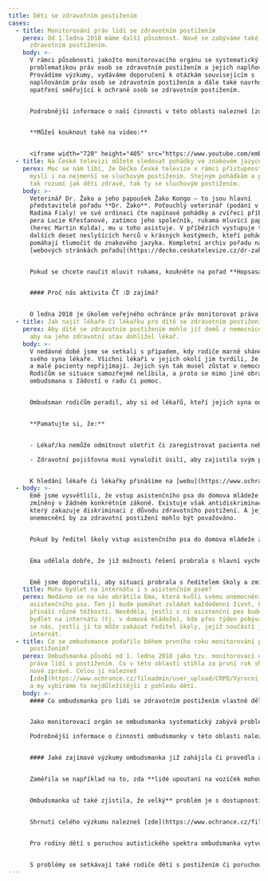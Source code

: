 ```yaml
---
title: Děti se zdravotním postižením
cases:
  - title: Monitorování práv lidí se zdravotním postižením
    perex: Od 1.ledna 2018 máme další působnost. Nově se zabýváme také právy osob se
      zdravotním postižením.
    body: >-
      V rámci působnosti jakožto monitorovacího orgánu se systematický zabýváme
      problematikou práv osob se zdravotním postižením a jejich naplňováním.
      Provádíme výzkumy, vydáváme doporučení k otázkám souvisejícím s
      naplňováním práv osob se zdravotním postižením a dále také navrhujeme
      opatření směřující k ochraně osob se zdravotním postižením.


      Podrobnější informace o naší činnosti v této oblasti nalezneš [zde](https://www.ochrance.cz/monitorovani-prav-lidi-se-zdravotnim-postizenim/).


      **Můžeš kouknout také na video:**


      <iframe width="720" height="405" src="https://www.youtube.com/embed/SqEBVMuk24I" title="YouTube video player" frameborder="0" allow="accelerometer; autoplay; clipboard-write; encrypted-media; gyroscope; picture-in-picture" allowfullscreen></iframe>
  - title: Na České televizi můžete sledovat pohádky ve znakovém jazyce
    perex: Moc se nám líbí, že Déčko České televize v rámci přístupnosti pořadů
      myslí i na nejmenší se sluchovým postižením. Stejným pohádkám a příběhům
      tak rozumí jak děti zdravé, tak ty se sluchovým postižením.
    body: >-
      Veterinář Dr. Žako a jeho papoušek Žako Kongo – to jsou hlavní
      představitelé pořadu **Dr. Žako**. Poťouchlý veterinář (podání v herce
      Radima Fialy) ve své ordinaci čte napínavé pohádky a zvířecí příběhy z
      pera Lucie Křesťanové, zatímco jeho společník, rukama mluvící papoušek
      (herec Martin Kulda), mu u toho asistuje. V příbězích vystupuje také
      dalších deset neslyšících herců v krásných kostýmech, kteří pohádky
      pomáhají tlumočit do znakového jazyka. Kompletní archiv pořadu najdete na
      [webových stránkách pořadu](https://decko.ceskatelevize.cz/dr-zako).


      Pokud se chcete naučit mluvit rukama, koukněte na pořad **Hopsasa**. Malí herci – Nela a Jindra Vás to naučí. A navíc, nebo hlavně, si s nimi zacvičíte, rozhýbete se a samozřejmě si zahopsáte. A je úplně jedno, zda slyšíte, nebo ne. Malým průvodcům pomáhá kamarád Hops (herec Robert Milič) a uklízečka Kutivá (herečka Kamila Valůšková). Kompletní archiv pořadu, lexikon znaků, básničky i pohybové výzvy najdete na [webových stránkách pořadu](https://decko.ceskatelevize.cz/hopsasa).


      #### Proč nás aktivita ČT :D zajímá?


      O ledna 2018 je úkolem veřejného ochránce práv monitorovat práva osob se zdravotním postižením. Zabýváme se tak různými oblastmi života lidí se zdravotním postižením, provádíme výzkumy, vydáváme doporučení a navrhujeme opatření, která by lidem s postižením měla pomoci. Chcete kouknout, čeho se problémy mohou dotknout? Mrkněte na [videa](https://www.ochrance.cz/monitorovani-prav-lidi-se-zdravotnim-postizenim/).
  - title: Jak najít lékaře či lékařku pro dítě se zdravotním postižením?
    perex: Aby dítě se zdravotním postižením mohlo jít domů z nemocnice, je třeba,
      aby na jeho zdravotní stav dohlížel lékař.
    body: >-
      V nedávné době jsme se setkali s případem, kdy rodiče marně sháněli pro
      svého syna lékaře. Všichni lékaři v jejich okolí jim tvrdili, že mají plno
      a malé pacienty nepřijímají. Jejich syn tak musel zůstat v nemocnici.
      Rodičům se situace samozřejmě nelíbila, a proto se mimo jiné obrátili na
      ombudsmana s žádostí o radu či pomoc.


      Ombudsman rodičům poradil, aby si od lékařů, kteří jejich syna odmítli, vyžádali písemné zprávy o odmítnutí s uvedením důvodu. S těmi se poté totiž mohou obrátit na svou zdravotní pojišťovnu a ta by jim měla sama zajistil dětského lékaře. Stalo se tak i v našem případě a nyní je již malý chlapec doma a stačí, že na její zdravotní stav dohlíží dětský lékař.


      **Pamatujte si, že:**


      - Lékař/ka nemůže odmítnout ošetřit či zaregistrovat pacienta nebo pacientku podle své libosti. Důvodem však může být například to, že má skutečně plnou kapacitu, nebo že nemá uzavřenou smlouvu se zdravotní pojišťovnou pacienta či pacientky.

      - Zdravotní pojišťovna musí vynaložit úsilí, aby zajistila svým pojištěncům a pojištěnkám praktického lékaře či lékařku v dojezdové vzdálenosti.


      K hledání lékaře či lékařky přinášíme na [webu](https://www.ochrance.cz/aktualne/tiskove-zpravy-2019/ombudsmanka-pomohla-matce-jejiz-dite-melo-tezke-zdravotni-postizeni/) několik dalších užitečných informací a rad.
  - body: >-
      Emě jsme vysvětlili, že vstup asistenčního psa do domova mládeže není
      zmíněný v žádném konkrétním zákoně. Existuje však antidiskriminační zákon,
      který zakazuje diskriminaci z důvodu zdravotního postižení. A její
      onemocnění by za zdravotní postižení mohlo být považováno.


      Pokud by ředitel školy vstup asistenčního psa do domova mládeže zakázal, mohlo by jít o diskriminaci. Ale není to možné dopředu jednoznačně říci. Záleží totiž na konkrétní situaci. Kroky ředitele musí být přiměřené, zohledňovat konkrétní možnosti internátu a také ostatní ubytované. Problém by mohli mít třeba spolužáci alergičtí na psí srst. Důležité je proto hledat možnosti řešení a případný zákaz podrobně zdůvodnit.


      Ema udělala dobře, že již možnosti řešení probrala s hlavní vychovatelkou internátu. Společně vymyslely, že by Ema mohla mít pokoj v přízemí blízko vchodu do domova, vlastní povlečení a že by internát ke vchodu umístil hadr na otírání psích tlapek.


      Emě jsme doporučili, aby situaci probrala s ředitelem školy a zmínila možná řešení, která projednala s hlavní vychovatelkou. Pokud by ředitel školy trval na zákazu, měl by to Emě podrobně zdůvodnit. Ema by se následně mohla obrátit na [Českou školní inspekci](https://csicr.cz/cz/Clanky/Jak-podavat-stiznosti). O posouzení by mohla požádat také [nás](https://deti.ochrance.cz/kdo/jak/). Vyhodnotili bychom, zda podle nás došlo k diskriminaci, a na základě toho Emě doporučili další možnosti řešení – například zda je vhodné, aby podala žalobu k soudu nebo se pokusila dospět k dohodě formou mediace.
    title: Mohu bydlet na internátu i s asistenčním psem?
    perex: Nedávno se na nás obrátila Ema, která kvůli svému onemocnění potřebovala
      asistenčního psa. Ten jí bude pomáhat zvládat každodenní život, který jí
      přináší různé těžkosti. Nevěděla, jestli s ní asistenční pes bude moci
      bydlet na internátu (tj. v domově mládeže), kde přes týden pobývá. Ptala
      se nás, jestli jí to může zakázat ředitel školy, jejíž součástí je
      internát.
  - title: Co se ombudsmance podařilo během prvního roku monitorování práv lidí s
      postižením?
    perex: Ombudsmanka působí od 1. ledna 2018 jako tzv. monitorovací orgán pro
      práva lidí s postižením. Co v této oblasti stihla za první rok shrnula v
      nové zprávě. Celou ji nalezneš
      [zde](https://www.ochrance.cz/fileadmin/user_upload/CRPD/Vyrocni_zpravy/CRPD_2018_CZ_web.pdf)
      a my vybíráme to nejdůležitější z pohledu dětí.
    body: >-
      #### Co ombudsmanka pro lidi se zdravotním postižením vlastně dělá?


      Jako monitorovací orgán se ombudsmanka systematický zabývá problematikou práv osob se zdravotním postižením a jejich naplňováním. Provádí výzkumy, vydává doporučení k otázkám souvisejícím s naplňováním práv osob se zdravotním postižením a dále také navrhuje opatření směřující k ochraně osob se zdravotním postižením.  

      Podrobnější informace o činnosti ombudsmanky v této oblasti nalezneš [zde](https://www.ochrance.cz/monitorovani-prav-lidi-se-zdravotnim-postizenim/).


      #### Jaké zajímavé výzkumy ombudsmanka již zahájila či provedla a co zjistila?


      Zaměřila se například na to, zda **lidé upoutaní na vozíček mohou cestovat vlakem** a jak jim dopravci a správci nádraží vycházejí vstříc. Výzkum bude dokončen během tohoto roku. Už nyní však víme, že velká část nástupišť, vlakových stanic a zastávek není lidem na vozíku přístupná a znesnadňuje jim tak výrazně cestování vlakem. Ombudsmanka také například žádá, aby si lidé upoutaní na vozík již nemuseli objednávat jízdenky dopředu.


      Ombudsmanka už také zjistila, že velký** problém je s dostupností terénních a ambulantních sociálních služeb pro rodiny s dětmi s postižením, stejně jako sociálních služeb pro děti s poruchou autistického spektra**. Rodiny s dětmi s postižením tak obtížně hledají pomoc v situacích, když potřebují s něčím poradit, krátkodobě si od náročné péče o dítě odpočinout, zajistit mu terapii či osobní asistenci. V případě lidí s poruchou autistického spektra již ombudsmanka doporučila, aby stát vytvořil nástroj, který by Ministerstvu práce a sociálních věcí umožnil přímo ovlivňovat dostupnost sociálních služeb v jednotlivých částech České republiky. Aktuálně totiž toto oprávnění mají pouze kraje v rámci své samosprávy a některé z nich nedostatečně reagují na skutečné potřeby a poptávku lidí z jejich okolí.


      Shrnutí celého výzkumu nalezneš [zde](https://www.ochrance.cz/fileadmin/user_upload/ESO/45_2018_OZP_VV_VYZKUMNA_ZPRAVA-final.pdf), ombudsmankou formulovaná doporučení [tady](https://www.ochrance.cz/fileadmin/user_upload/ESO/45_2018_OZP_VV__DOPORUCENI_VOP-final.pdf).


      Pro rodiny dětí s poruchou autistického spektra ombudsmanka vytvořila také [přehledný informační leták](https://www.ochrance.cz/fileadmin/user_upload/Letaky/Rodiny-deti-s-PAS.pdf), ve kterém naleznou shrnutí základních informací a možností.


      S problémy se setkávají také rodiče dětí s postižením či poruchou autistického spektra v případě, když potřebují ošetřit zubařem v celkové anestezii. Na takové ošetření musí čekat průměrně čtyři měsíce, v některých regionech i déle než rok. Problémy byly také s placením těchto úkonů. V návaznosti na náš výzkum se domluvil prezident České stomatologické komory se zdravotními pojišťovnami na tom, že pokud to bude možné, budou dětští pacienti, ať už s mentálním postižením, poruchou autistického spektra či úzkostmi, ošetřováni v ordinacích za pomoci ambulantně podávaných léků a tento úkon pojišťovny proplatí. Celý výzkum je dostupný [zde](https://ochrance.cz/fileadmin/user_upload/ESO/51-2017-DIS-JV_vyzkum.pdf).
---
```

